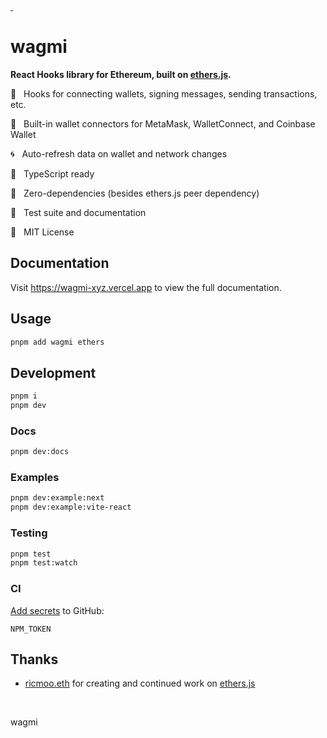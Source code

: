 <p>
  <a aria-label="NPM version" href="https://www.npmjs.com/package/wagmi">
    <img
      alt=""
      src="https://img.shields.io/npm/v/wagmi.svg?style=for-the-badge&labelColor=161c22"
    />
  </a>
  <a aria-label="License" href="/LICENSE">
    <img
      alt=""
      src="https://img.shields.io/npm/l/wagmi.svg?style=for-the-badge&labelColor=161c22"
    />
  </a>
</p>

# wagmi

**React Hooks library for Ethereum, built on [ethers.js](https://github.com/ethers-io/ethers.js).**

🚀 &nbsp; Hooks for connecting wallets, signing messages, sending transactions, etc.

💼 &nbsp; Built-in wallet connectors for MetaMask, WalletConnect, and Coinbase Wallet

🌀 &nbsp; Auto-refresh data on wallet and network changes

🦄 &nbsp; TypeScript ready

💨 &nbsp; Zero-dependencies (besides ethers.js peer dependency)

🌳 &nbsp; Test suite and documentation

📖 &nbsp; MIT License

## Documentation

Visit https://wagmi-xyz.vercel.app to view the full documentation.

## Usage

```bash
pnpm add wagmi ethers
```

## Development

```bash
pnpm i
pnpm dev
```

### Docs

```bash
pnpm dev:docs
```

### Examples

```bash
pnpm dev:example:next
pnpm dev:example:vite-react
```

### Testing

```bash
pnpm test
pnpm test:watch
```

### CI

[Add secrets](https://github.com/tmm/wagmi/settings/secrets/actions) to GitHub:

```
NPM_TOKEN
```

## Thanks

- [ricmoo.eth](https://twitter.com/ricmoo) for creating and continued work on [ethers.js](https://github.com/ethers-io/ethers.js)

<br />

wagmi
